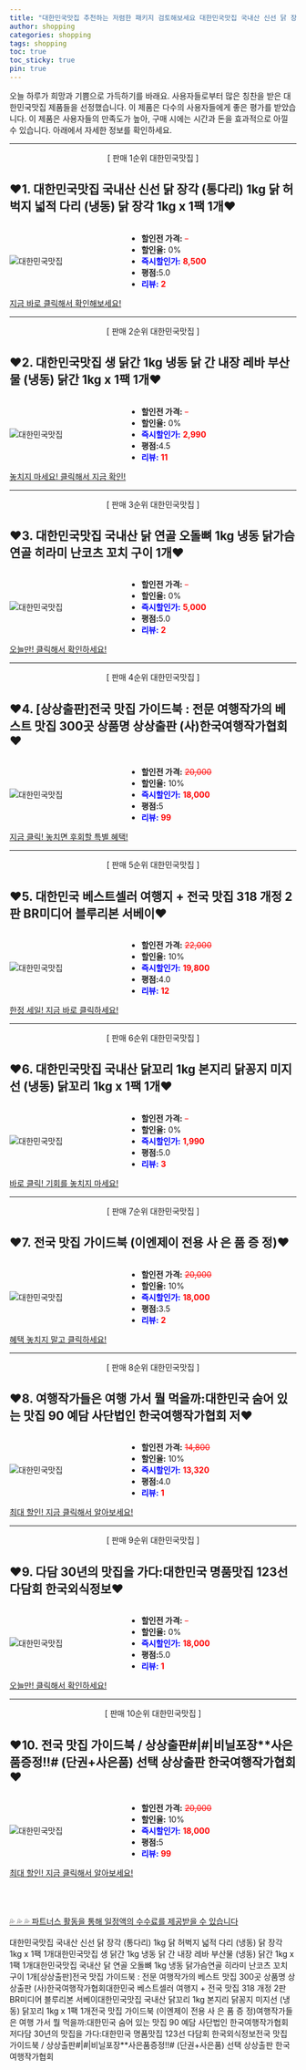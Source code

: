```yaml
---
title: "대한민국맛집 추천하는 저렴한 패키지 검토해보세요 대한민국맛집 국내산 신선 닭 장각"
author: shopping
categories: shopping
tags: shopping
toc: true
toc_sticky: true
pin: true
---
```

오늘 하루가 희망과 기쁨으로 가득하기를 바래요. 사용자들로부터 많은 칭찬을 받은 대한민국맛집 제품들을 선정했습니다. 이 제품은 다수의 사용자들에게 좋은 평가를 받았습니다. 이 제품은 사용자들의 만족도가 높아, 구매 시에는 시간과 돈을 효과적으로 아낄 수 있습니다. 아래에서 자세한 정보를 확인하세요.

---
<p class="toplist" style="margin: 0 auto; display: block; width: fit-content;">[ 판매 1순위 대한민국맛집 ]</p>

<h2><strong>❤️1. 대한민국맛집 국내산 신선 닭 장각 (통다리) 1kg 닭 허벅지 넓적 다리 (냉동) 닭 장각 1kg x 1팩 1개❤️</strong></h2>

<div style="display: flex; align-items: center;">
    <div style="flex: 0.4;">
        <img src="https://thumbnail9.coupangcdn.com/thumbnails/remote/230x230ex/image/vendor_inventory/d5f6/f20396a7fdec1dea8226253858c16edf137774fba35970c07b92f017b775.jpg" alt="대한민국맛집" style="max-width: 100%;">
    </div>
    <div style="flex: 0.6; margin-left: 10px;">
        <ul>
            <li><strong>할인전 가격:</strong> <del style="color: red;">-</del></li>
            <li><strong>할인율:</strong> 0%</li>
            <li><span style='color:blue'><strong>즉시할인가:</strong></span> <span style='color:red'><strong>8,500</strong></span></li>
            <li><strong>평점:</strong>5.0</li>
            <li><span style='color:blue'><strong>리뷰:</strong></span> <span style='color:red'><strong>2</strong></span></li>
        </ul>
    </div>
</div>
<div class="center">
    <a href="https://selin100587.github.io?lptag=AF9450613&subid=githubio&pageKey=7985454464&traceid=V0-153&itemId=22174465825&vendorItemId=89221164176" class="myButton">
        지금 바로 클릭해서 확인해보세요!
    </a>
</div>


---
<p class="toplist" style="margin: 0 auto; display: block; width: fit-content;">[ 판매 2순위 대한민국맛집 ]</p>

<h2><strong>❤️2. 대한민국맛집 생 닭간 1kg 냉동 닭 간 내장 레바 부산물 (냉동) 닭간 1kg x 1팩 1개❤️</strong></h2>

<div style="display: flex; align-items: center;">
    <div style="flex: 0.4;">
        <img src="https://thumbnail9.coupangcdn.com/thumbnails/remote/230x230ex/image/vendor_inventory/1cd7/187f702217574b929d468e749fe9a1abc62eb0f5676c0abd2e0fb462a776.jpg" alt="대한민국맛집" style="max-width: 100%;">
    </div>
    <div style="flex: 0.6; margin-left: 10px;">
        <ul>
            <li><strong>할인전 가격:</strong> <del style="color: red;">-</del></li>
            <li><strong>할인율:</strong> 0%</li>
            <li><span style='color:blue'><strong>즉시할인가:</strong></span> <span style='color:red'><strong>2,990</strong></span></li>
            <li><strong>평점:</strong>4.5</li>
            <li><span style='color:blue'><strong>리뷰:</strong></span> <span style='color:red'><strong>11</strong></span></li>
        </ul>
    </div>
</div>
<div class="center">
    <a href="https://selin100587.github.io?lptag=AF9450613&subid=githubio&pageKey=7982177581&traceid=V0-153&itemId=22153390285&vendorItemId=89199968020" class="myButton">
        놓치지 마세요! 클릭해서 지금 확인!
    </a>
</div>


---
<p class="toplist" style="margin: 0 auto; display: block; width: fit-content;">[ 판매 3순위 대한민국맛집 ]</p>

<h2><strong>❤️3. 대한민국맛집 국내산 닭 연골 오돌뼈 1kg 냉동 닭가슴연골 히라미 난코츠 꼬치 구이 1개❤️</strong></h2>

<div style="display: flex; align-items: center;">
    <div style="flex: 0.4;">
        <img src="https://thumbnail7.coupangcdn.com/thumbnails/remote/230x230ex/image/vendor_inventory/9c2c/9e8fe917045e85d9ddbaa9331c6c899a493d5b593cb799c84085895a8831.jpg" alt="대한민국맛집" style="max-width: 100%;">
    </div>
    <div style="flex: 0.6; margin-left: 10px;">
        <ul>
            <li><strong>할인전 가격:</strong> <del style="color: red;">-</del></li>
            <li><strong>할인율:</strong> 0%</li>
            <li><span style='color:blue'><strong>즉시할인가:</strong></span> <span style='color:red'><strong>5,000</strong></span></li>
            <li><strong>평점:</strong>5.0</li>
            <li><span style='color:blue'><strong>리뷰:</strong></span> <span style='color:red'><strong>2</strong></span></li>
        </ul>
    </div>
</div>
<div class="center">
    <a href="https://selin100587.github.io?lptag=AF9450613&subid=githubio&pageKey=7972048073&traceid=V0-153&itemId=22085341086&vendorItemId=89158020619" class="myButton">
        오늘만! 클릭해서 확인하세요!
    </a>
</div>


---
<p class="toplist" style="margin: 0 auto; display: block; width: fit-content;">[ 판매 4순위 대한민국맛집 ]</p>

<h2><strong>❤️4. [상상출판]전국 맛집 가이드북 : 전문 여행작가의 베스트 맛집 300곳 상품명 상상출판 (사)한국여행작가협회❤️</strong></h2>

<div style="display: flex; align-items: center;">
    <div style="flex: 0.4;">
        <img src="https://thumbnail6.coupangcdn.com/thumbnails/remote/230x230ex/image/retail-product-api/A00077021/245714081/263812519/main/9791167821959_L.jpg" alt="대한민국맛집" style="max-width: 100%;">
    </div>
    <div style="flex: 0.6; margin-left: 10px;">
        <ul>
            <li><strong>할인전 가격:</strong> <del style="color: red;">20,000</del></li>
            <li><strong>할인율:</strong> 10%</li>
            <li><span style='color:blue'><strong>즉시할인가:</strong></span> <span style='color:red'><strong>18,000</strong></span></li>
            <li><strong>평점:</strong>5</li>
            <li><span style='color:blue'><strong>리뷰:</strong></span> <span style='color:red'><strong>99</strong></span></li>
        </ul>
    </div>
</div>
<div class="center">
    <a href="https://selin100587.github.io?lptag=AF9450613&subid=githubio&pageKey=8090879329&traceid=V0-153&itemId=22849757638&vendorItemId=89880643180" class="myButton">
        지금 클릭! 놓치면 후회할 특별 혜택!
    </a>
</div>


---
<p class="toplist" style="margin: 0 auto; display: block; width: fit-content;">[ 판매 5순위 대한민국맛집 ]</p>

<h2><strong>❤️5. 대한민국 베스트셀러 여행지 + 전국 맛집 318 개정 2판 BR미디어 블루리본 서베이❤️</strong></h2>

<div style="display: flex; align-items: center;">
    <div style="flex: 0.4;">
        <img src="https://thumbnail6.coupangcdn.com/thumbnails/remote/230x230ex/image/retail/images/3039529759464990-4634fba2-6c57-4023-9d6e-ba4901f73dc1.jpg" alt="대한민국맛집" style="max-width: 100%;">
    </div>
    <div style="flex: 0.6; margin-left: 10px;">
        <ul>
            <li><strong>할인전 가격:</strong> <del style="color: red;">22,000</del></li>
            <li><strong>할인율:</strong> 10%</li>
            <li><span style='color:blue'><strong>즉시할인가:</strong></span> <span style='color:red'><strong>19,800</strong></span></li>
            <li><strong>평점:</strong>4.0</li>
            <li><span style='color:blue'><strong>리뷰:</strong></span> <span style='color:red'><strong>12</strong></span></li>
        </ul>
    </div>
</div>
<div class="center">
    <a href="https://selin100587.github.io?lptag=AF9450613&subid=githubio&pageKey=5809511963&traceid=V0-153&itemId=9990187977&vendorItemId=77273238789" class="myButton">
        한정 세일! 지금 바로 클릭하세요!
    </a>
</div>


---
<p class="toplist" style="margin: 0 auto; display: block; width: fit-content;">[ 판매 6순위 대한민국맛집 ]</p>

<h2><strong>❤️6. 대한민국맛집 국내산 닭꼬리 1kg 본지리 닭꽁지 미지선 (냉동) 닭꼬리 1kg x 1팩 1개❤️</strong></h2>

<div style="display: flex; align-items: center;">
    <div style="flex: 0.4;">
        <img src="https://thumbnail6.coupangcdn.com/thumbnails/remote/230x230ex/image/vendor_inventory/21ef/21d8650d198388502a1addba634cc132040a999bfb302fbcde54df81beb5.jpg" alt="대한민국맛집" style="max-width: 100%;">
    </div>
    <div style="flex: 0.6; margin-left: 10px;">
        <ul>
            <li><strong>할인전 가격:</strong> <del style="color: red;">-</del></li>
            <li><strong>할인율:</strong> 0%</li>
            <li><span style='color:blue'><strong>즉시할인가:</strong></span> <span style='color:red'><strong>1,990</strong></span></li>
            <li><strong>평점:</strong>5.0</li>
            <li><span style='color:blue'><strong>리뷰:</strong></span> <span style='color:red'><strong>3</strong></span></li>
        </ul>
    </div>
</div>
<div class="center">
    <a href="https://selin100587.github.io?lptag=AF9450613&subid=githubio&pageKey=7982519097&traceid=V0-153&itemId=22154815783&vendorItemId=89201364916" class="myButton">
        바로 클릭! 기회를 놓치지 마세요!
    </a>
</div>


---
<p class="toplist" style="margin: 0 auto; display: block; width: fit-content;">[ 판매 7순위 대한민국맛집 ]</p>

<h2><strong>❤️7. 전국 맛집 가이드북 (이엔제이 전용 사 은 품 증 정)❤️</strong></h2>

<div style="display: flex; align-items: center;">
    <div style="flex: 0.4;">
        <img src="https://thumbnail10.coupangcdn.com/thumbnails/remote/230x230ex/image/vendor_inventory/c31c/b57fc8f0d745e032f302000b1f7fb5801145d6b1e676331c6f3d692ddea2.jpg" alt="대한민국맛집" style="max-width: 100%;">
    </div>
    <div style="flex: 0.6; margin-left: 10px;">
        <ul>
            <li><strong>할인전 가격:</strong> <del style="color: red;">20,000</del></li>
            <li><strong>할인율:</strong> 10%</li>
            <li><span style='color:blue'><strong>즉시할인가:</strong></span> <span style='color:red'><strong>18,000</strong></span></li>
            <li><strong>평점:</strong>3.5</li>
            <li><span style='color:blue'><strong>리뷰:</strong></span> <span style='color:red'><strong>2</strong></span></li>
        </ul>
    </div>
</div>
<div class="center">
    <a href="https://selin100587.github.io?lptag=AF9450613&subid=githubio&pageKey=8085735324&traceid=V0-153&itemId=22816800687&vendorItemId=89935734795" class="myButton">
        혜택 놓치지 말고 클릭하세요!
    </a>
</div>


---
<p class="toplist" style="margin: 0 auto; display: block; width: fit-content;">[ 판매 8순위 대한민국맛집 ]</p>

<h2><strong>❤️8. 여행작가들은 여행 가서 뭘 먹을까:대한민국 숨어 있는 맛집 90 예담 사단법인 한국여행작가협회 저❤️</strong></h2>

<div style="display: flex; align-items: center;">
    <div style="flex: 0.4;">
        <img src="https://thumbnail8.coupangcdn.com/thumbnails/remote/230x230ex/image/vendor_inventory/images/2018/08/07/18/2/916d1d33-730c-4190-a04e-aabf9d8ad69d.jpg" alt="대한민국맛집" style="max-width: 100%;">
    </div>
    <div style="flex: 0.6; margin-left: 10px;">
        <ul>
            <li><strong>할인전 가격:</strong> <del style="color: red;">14,800</del></li>
            <li><strong>할인율:</strong> 10%</li>
            <li><span style='color:blue'><strong>즉시할인가:</strong></span> <span style='color:red'><strong>13,320</strong></span></li>
            <li><strong>평점:</strong>4.0</li>
            <li><span style='color:blue'><strong>리뷰:</strong></span> <span style='color:red'><strong>1</strong></span></li>
        </ul>
    </div>
</div>
<div class="center">
    <a href="https://selin100587.github.io?lptag=AF9450613&subid=githubio&pageKey=3907823&traceid=V0-153&itemId=19103259&vendorItemId=3285078757" class="myButton">
        최대 할인! 지금 클릭해서 알아보세요!
    </a>
</div>


---
<p class="toplist" style="margin: 0 auto; display: block; width: fit-content;">[ 판매 9순위 대한민국맛집 ]</p>

<h2><strong>❤️9. 다담 30년의 맛집을 가다:대한민국 명품맛집 123선 다담회 한국외식정보❤️</strong></h2>

<div style="display: flex; align-items: center;">
    <div style="flex: 0.4;">
        <img src="https://thumbnail10.coupangcdn.com/thumbnails/remote/230x230ex/image/retail/images/2023/11/07/11/2/eb6bdc19-386f-400a-a7c2-78bb487cd305.jpg" alt="대한민국맛집" style="max-width: 100%;">
    </div>
    <div style="flex: 0.6; margin-left: 10px;">
        <ul>
            <li><strong>할인전 가격:</strong> <del style="color: red;">-</del></li>
            <li><strong>할인율:</strong> 0%</li>
            <li><span style='color:blue'><strong>즉시할인가:</strong></span> <span style='color:red'><strong>18,000</strong></span></li>
            <li><strong>평점:</strong>5.0</li>
            <li><span style='color:blue'><strong>리뷰:</strong></span> <span style='color:red'><strong>1</strong></span></li>
        </ul>
    </div>
</div>
<div class="center">
    <a href="https://selin100587.github.io?lptag=AF9450613&subid=githubio&pageKey=7677550218&traceid=V0-153&itemId=20497904153&vendorItemId=87695213214" class="myButton">
        오늘만! 클릭해서 확인하세요!
    </a>
</div>


---
<p class="toplist" style="margin: 0 auto; display: block; width: fit-content;">[ 판매 10순위 대한민국맛집 ]</p>

<h2><strong>❤️10. 전국 맛집 가이드북 / 상상출판#|#|비닐포장**사은품증정!!# (단권+사은품) 선택 상상출판 한국여행작가협회❤️</strong></h2>

<div style="display: flex; align-items: center;">
    <div style="flex: 0.4;">
        <img src="https://thumbnail9.coupangcdn.com/thumbnails/remote/230x230ex/image/vendor_inventory/b075/c22b1b07b5ef3a8d0b78d491fea5fc50298e2081d97b7051baeef9aca824.jpg" alt="대한민국맛집" style="max-width: 100%;">
    </div>
    <div style="flex: 0.6; margin-left: 10px;">
        <ul>
            <li><strong>할인전 가격:</strong> <del style="color: red;">20,000</del></li>
            <li><strong>할인율:</strong> 10%</li>
            <li><span style='color:blue'><strong>즉시할인가:</strong></span> <span style='color:red'><strong>18,000</strong></span></li>
            <li><strong>평점:</strong>5</li>
            <li><span style='color:blue'><strong>리뷰:</strong></span> <span style='color:red'><strong>99</strong></span></li>
        </ul>
    </div>
</div>
<div class="center">
    <a href="https://selin100587.github.io?lptag=AF9450613&subid=githubio&pageKey=8085669825&traceid=V0-153&itemId=22816504366&vendorItemId=89935771915" class="myButton">
        최대 할인! 지금 클릭해서 알아보세요!
    </a>
</div>

<br><br><br>[💦 💦 💦 파트너스 활동을 통해 일정액의 수수료를 제공받을 수 있습니다](https://link.coupang.com/a/bcpT2c)<br><br>대한민국맛집 국내산 신선 닭 장각 (통다리) 1kg 닭 허벅지 넓적 다리 (냉동) 닭 장각 1kg x 1팩 1개대한민국맛집 생 닭간 1kg 냉동 닭 간 내장 레바 부산물 (냉동) 닭간 1kg x 1팩 1개대한민국맛집 국내산 닭 연골 오돌뼈 1kg 냉동 닭가슴연골 히라미 난코츠 꼬치 구이 1개[상상출판]전국 맛집 가이드북 : 전문 여행작가의 베스트 맛집 300곳 상품명 상상출판 (사)한국여행작가협회대한민국 베스트셀러 여행지 + 전국 맛집 318 개정 2판 BR미디어 블루리본 서베이대한민국맛집 국내산 닭꼬리 1kg 본지리 닭꽁지 미지선 (냉동) 닭꼬리 1kg x 1팩 1개전국 맛집 가이드북 (이엔제이 전용 사 은 품 증 정)여행작가들은 여행 가서 뭘 먹을까:대한민국 숨어 있는 맛집 90 예담 사단법인 한국여행작가협회 저다담 30년의 맛집을 가다:대한민국 명품맛집 123선 다담회 한국외식정보전국 맛집 가이드북 / 상상출판#|#|비닐포장**사은품증정!!# (단권+사은품) 선택 상상출판 한국여행작가협회